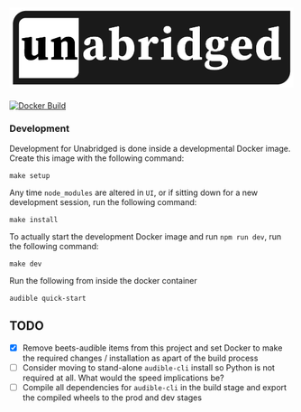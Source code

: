 ![Unabridged Logo](https://github.com/knicholson32/unabridged/raw/assets/Unabridged.png?raw=true)
--
[![Docker Build](https://github.com/knicholson32/unabridged/actions/workflows/docker-build.yml/badge.svg)](https://github.com/knicholson32/unabridged/actions/workflows/docker-build.yml)
### Development
Development for Unabridged is done inside a developmental Docker image. Create this image with the following command:
```
make setup
```
Any time `node_modules` are altered in `UI`, or if sitting down for a new development session, run the following command:
```
make install
```
To actually start the development Docker image and run `npm run dev`, run the following command:
```
make dev
```

Run the following from inside the docker container
```
audible quick-start
```

## TODO
- [X] Remove beets-audible items from this project and set Docker to make the required changes / installation as apart of the build process
- [ ] Consider moving to stand-alone `audible-cli` install so Python is not required at all. What would the speed implications be?
- [ ] Compile all dependencies for `audible-cli` in the build stage and export the compiled wheels to the prod and dev stages
